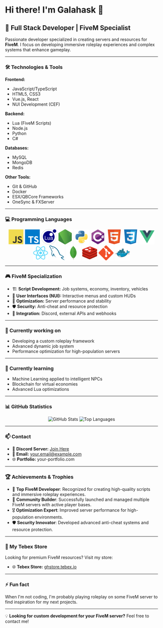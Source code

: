 # Hi there! I'm Galahask 👋

## 🚀 Full Stack Developer | FiveM Specialist

Passionate developer specialized in creating servers and resources for **FiveM**. I focus on developing immersive roleplay experiences and complex systems that enhance gameplay.

---

### 🛠️ Technologies & Tools

**Frontend:**
- JavaScript/TypeScript
- HTML5, CSS3
- Vue.js, React
- NUI Development (CEF)

**Backend:**
- Lua (FiveM Scripts)
- Node.js
- Python
- C#

**Databases:**
- MySQL
- MongoDB
- Redis

**Other Tools:**
- Git & GitHub
- Docker
- ESX/QBCore Frameworks
- OneSync & FXServer

---

### 💻 Programming Languages

<p align="center">
  <img src="https://raw.githubusercontent.com/devicons/devicon/master/icons/javascript/javascript-original.svg" alt="JavaScript" width="50" height="50"/>
  <img src="https://raw.githubusercontent.com/devicons/devicon/master/icons/typescript/typescript-original.svg" alt="TypeScript" width="50" height="50"/>
  <img src="https://raw.githubusercontent.com/devicons/devicon/master/icons/lua/lua-original.svg" alt="Lua" width="50" height="50"/>
  <img src="https://raw.githubusercontent.com/devicons/devicon/master/icons/nodejs/nodejs-original.svg" alt="Node.js" width="50" height="50"/>
  <img src="https://raw.githubusercontent.com/devicons/devicon/master/icons/python/python-original.svg" alt="Python" width="50" height="50"/>
  <img src="https://raw.githubusercontent.com/devicons/devicon/master/icons/csharp/csharp-original.svg" alt="C#" width="50" height="50"/>
  <img src="https://raw.githubusercontent.com/devicons/devicon/master/icons/html5/html5-original.svg" alt="HTML5" width="50" height="50"/>
  <img src="https://raw.githubusercontent.com/devicons/devicon/master/icons/css3/css3-original.svg" alt="CSS3" width="50" height="50"/>
  <img src="https://raw.githubusercontent.com/devicons/devicon/master/icons/vuejs/vuejs-original.svg" alt="Vue.js" width="50" height="50"/>
  <img src="https://raw.githubusercontent.com/devicons/devicon/master/icons/react/react-original.svg" alt="React" width="50" height="50"/>
  <img src="https://raw.githubusercontent.com/devicons/devicon/master/icons/mysql/mysql-original.svg" alt="MySQL" width="50" height="50"/>
  <img src="https://raw.githubusercontent.com/devicons/devicon/master/icons/mongodb/mongodb-original.svg" alt="MongoDB" width="50" height="50"/>
  <img src="https://raw.githubusercontent.com/devicons/devicon/master/icons/redis/redis-original.svg" alt="Redis" width="50" height="50"/>
  <img src="https://raw.githubusercontent.com/devicons/devicon/master/icons/git/git-original.svg" alt="Git" width="50" height="50"/>
  <img src="https://raw.githubusercontent.com/devicons/devicon/master/icons/docker/docker-original.svg" alt="Docker" width="50" height="50"/>
</p>

---

### 🎮 FiveM Specialization

- 🏗️ **Script Development:** Job systems, economy, inventory, vehicles
- 🎨 **User Interfaces (NUI):** Interactive menus and custom HUDs
- 🔧 **Optimization:** Server performance and stability
- 🛡️ **Security:** Anti-cheat and resource protection
- 📱 **Integration:** Discord, external APIs and webhooks

---

### 🔭 Currently working on
- Developing a custom roleplay framework
- Advanced dynamic job system
- Performance optimization for high-population servers

---

### 🌱 Currently learning
- Machine Learning applied to intelligent NPCs
- Blockchain for virtual economies
- Advanced Lua optimizations

---

### 📊 GitHub Statistics

<p align="center">
  <img src="https://github-readme-stats.vercel.app/api?username=Galahask-dev&show_icons=true&theme=dark&count_private=true" alt="GitHub Stats"/>
  <img src="https://github-readme-stats.vercel.app/api/top-langs/?username=Galahask-dev&layout=compact&theme=dark" alt="Top Languages"/>
</p>

---

### 📫 Contact

- 💼 **Discord Server:** [Join Here](https://discord.gg/hsZsSyzTUE)
- 📧 **Email:** your.email@example.com
- 🌐 **Portfolio:** your-portfolio.com

---

### 🏆 Achievements & Trophies

- 🥇 **Top FiveM Developer**: Recognized for creating high-quality scripts and immersive roleplay experiences.
- 🏅 **Community Builder**: Successfully launched and managed multiple FiveM servers with active player bases.
- 🎖️ **Optimization Expert**: Improved server performance for high-population environments.
- 🛡️ **Security Innovator**: Developed advanced anti-cheat systems and resource protection.

---

### 🛒 My Tebex Store

Looking for premium FiveM resources? Visit my store:

- 🌐 **Tebex Store:** [ghstore.tebex.io](https://ghstore.tebex.io)

---

### ⚡ Fun fact
When I'm not coding, I'm probably playing roleplay on some FiveM server to find inspiration for my next projects.

---

💡 **Looking for custom development for your FiveM server?** Feel free to contact me!
